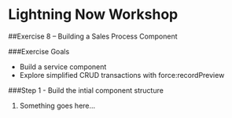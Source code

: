 # Lightning Now Workshop

##Exercise 8 – Building a Sales Process Component

###Exercise Goals

* Build a service component
* Explore simplified CRUD transactions with force:recordPreview

###Step 1 - Build the intial component structure

1. Something goes here...